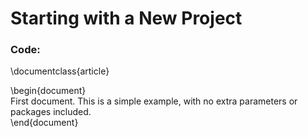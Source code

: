# Starting with a New Project

### Code:
\documentclass{article}  

\begin{document}  
First document. This is a simple example, with no extra parameters or packages included.  
\end{document}  
